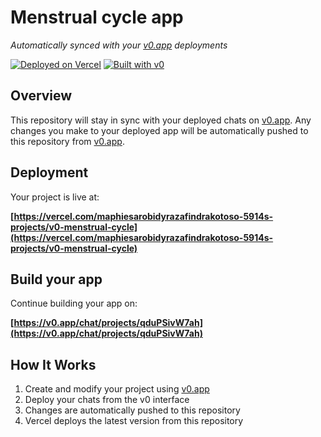 # Menstrual cycle app

*Automatically synced with your [v0.app](https://v0.app) deployments*

[![Deployed on Vercel](https://img.shields.io/badge/Deployed%20on-Vercel-black?style=for-the-badge&logo=vercel)](https://vercel.com/maphiesarobidyrazafindrakotoso-5914s-projects/v0-menstrual-cycle)
[![Built with v0](https://img.shields.io/badge/Built%20with-v0.app-black?style=for-the-badge)](https://v0.app/chat/projects/qduPSivW7ah)

## Overview

This repository will stay in sync with your deployed chats on [v0.app](https://v0.app).
Any changes you make to your deployed app will be automatically pushed to this repository from [v0.app](https://v0.app).

## Deployment

Your project is live at:

**[https://vercel.com/maphiesarobidyrazafindrakotoso-5914s-projects/v0-menstrual-cycle](https://vercel.com/maphiesarobidyrazafindrakotoso-5914s-projects/v0-menstrual-cycle)**

## Build your app

Continue building your app on:

**[https://v0.app/chat/projects/qduPSivW7ah](https://v0.app/chat/projects/qduPSivW7ah)**

## How It Works

1. Create and modify your project using [v0.app](https://v0.app)
2. Deploy your chats from the v0 interface
3. Changes are automatically pushed to this repository
4. Vercel deploys the latest version from this repository
